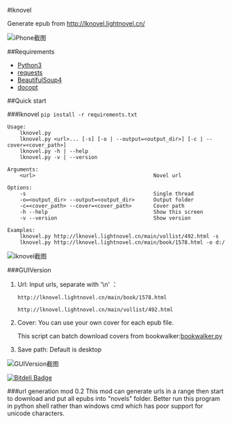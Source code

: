 #lknovel

Generate epub from http://lknovel.lightnovel.cn/

![iPhone截图](https://raw.github.com/bebound/lknovel/master/screenShot/total.png)

##Requirements

- [Python3](http://www.python.org/getit/)
- [requests](http://docs.python-requests.org/en/latest/)
- [BeautifulSoup4](http://www.crummy.com/software/BeautifulSoup/)
- [docopt](https://github.com/docopt/docopt)

##Quick start

###lknovel
`pip install -r requirements.txt`

    Usage:
        lknovel.py
        lknovel.py <url>... [-s] [-o | --output=<output_dir>] [-c | --cover=<cover_path>]
        lknovel.py -h | --help
        lknovel.py -v | --version
    
    Arguments:
        <url>                                      Novel url
    
    Options:
        -s                                         Single thread
        -o=<output_dir> --output=<output_dir>      Output folder
        -c=<cover_path> --cover=<cover_path>       Cover path
        -h --help                                  Show this screen
        -v --version                               Show version
    
    Examples:
        lknovel.py http://lknovel.lightnovel.cn/main/vollist/492.html -s
        lknovel.py http://lknovel.lightnovel.cn/main/book/1578.html -o d:/
    

![lknovel截图](https://raw.github.com/bebound/lknovel/master/screenShot/1.PNG)

###GUIVersion

1. Url: Input urls, separate with '\n' ：

    `http://lknovel.lightnovel.cn/main/book/1578.html`

    `http://lknovel.lightnovel.cn/main/vollist/492.html`

2. Cover: You can use your own cover for each epub file.

    This script can batch download covers from bookwalker:[bookwalker.py](https://github.com/bebound/scripts)



3. Save path: Default is desktop

![GUIVersion截图](https://raw.github.com/bebound/lknovel/master/screenShot/3.png)


[![Bitdeli Badge](https://d2weczhvl823v0.cloudfront.net/bebound/lknovel/trend.png)](https://bitdeli.com/free "Bitdeli Badge")

###url generation mod 0.2
This mod can generate urls in a range then start to download and put all epubs into "novels" folder. Better run this program in python shell rather than windows cmd which has poor support for unicode characters.